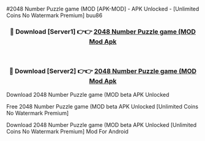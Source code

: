 #2048 Number Puzzle game (MOD [APK-MOD] - APK Unlocked - [Unlimited Coins No Watermark Premium] buu86



<div align="center">

<h3>🔴 Download [Server1] 👉👉 <a href="https://momento.my/?title=2048_Number_Puzzle_game_(MOD">2048 Number Puzzle game (MOD Mod Apk</a></h3><br>

<h3>🔴 Download [Server2] 👉👉 <a href="https://momento.my/?title=2048_Number_Puzzle_game_(MOD">2048 Number Puzzle game (MOD Mod Apk</a></h3>
</div>



Download 2048 Number Puzzle game (MOD beta APK Unlocked

Free 2048 Number Puzzle game (MOD beta APK Unlocked [Unlimited Coins No Watermark Premium]

Download 2048 Number Puzzle game (MOD beta APK Unlocked [Unlimited Coins No Watermark Premium] Mod For Android
